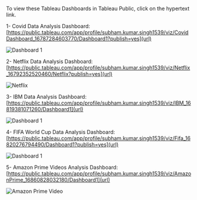 
To view these Tableau Dashboards in Tableau Public, click on the hypertext link.

1- Covid Data Analysis Dashboard:
      [https://public.tableau.com/app/profile/subham.kumar.singh1539/viz/CovidDashboard_16787284603770/Dashboard1?publish=yes](url)
      
  

![Dashboard 1](https://user-images.githubusercontent.com/66645269/225125039-15060ea8-be49-4f68-a1ae-f4bf0abfe6ee.png)

2- Netflix Data Analysis Dashboard:
      [https://public.tableau.com/app/profile/subham.kumar.singh1539/viz/Netflix_16792352520460/Netflix?publish=yes](url)
    
 
![Netflix](https://user-images.githubusercontent.com/66645269/226264977-1588bba6-6f8d-45d1-94ac-4bcefdb4e475.png)

3- IBM Data Analysis Dashboard:
      [https://public.tableau.com/app/profile/subham.kumar.singh1539/viz/IBM_16819381071260/Dashboard1](url)
 
![Dashboard 1](https://user-images.githubusercontent.com/66645269/233285730-b0425b7a-6e6b-4a1b-be21-40d7cb748e80.png)

4- FIFA World Cup Data Analysis Dashboard:
      [https://public.tableau.com/app/profile/subham.kumar.singh1539/viz/Fifa_16820276794490/Dashboard1?publish=yes](url)

![Dashboard 1](https://user-images.githubusercontent.com/66645269/233566844-91f4be97-01b9-41a0-9f40-c079d59896d7.png)

5- Amazon Prime Videos Analysis Dashboard:
[https://public.tableau.com/app/profile/subham.kumar.singh1539/viz/AmazonPrime_16860828032180/Dashboard1](url)

![Amazon Prime Video](https://github.com/Subham0411/Portfolio-Project/assets/66645269/e963a58b-e665-4abb-8818-872b7bfea23f)


